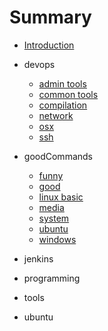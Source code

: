 # Summary

* [Introduction](README.md)

* devops
    * [admin tools](devops/adminTools.md)
    * [common tools](devops/commonTools.md)
    * [compilation](devops/compilation.md)
    * [network](devops/network.md)
    * [osx](devops/osx.md)
    * [ssh](devops/ssh.md)

* goodCommands
    * [funny](goodCommands/funny.md)
    * [good](goodCommands/good.md)
    * [linux basic](goodCommands/linuxBasic.md)
    * [media](goodCommands/media.md)
    * [system](goodCommands/system.md)
    * [ubuntu](goodCommands/ubuntu.md)
    * [windows](goodCommands/windows.md)

* jenkins
* programming
* tools
* ubuntu
